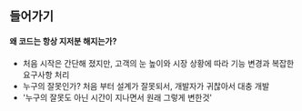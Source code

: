 ## 들어가기

#### 왜 코드는 항상 지저분 해지는가?
- 처음 시작은 간단해 졌지만, 고객의 눈 높이와 시장 상황에 따라 기능 변경과 복잡한 요구사항 처리
- 누구의 잘못인가? 처음 부터 설계가 잘못되서, 개발자가 귀찮아서 대충 개발
- '누구의 잘못도 아닌 시간이 지나면서 원래 그렇게 변한것' 


